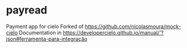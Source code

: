 # payread
Payment app for cielo 
Forked of https://github.com/nicolasmoura/mock-cielo
Documentation in https://developercielo.github.io/manual/'?json#ferramenta-para-integração
